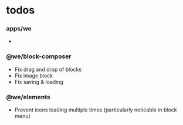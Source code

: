 # todos

### apps/we

-

### @we/block-composer

- Fix drag and drop of blocks
- Fix image block
- Fix saving & loading

### @we/elements

- Prevent icons loading multiple times (particularly noticable in block menu)
